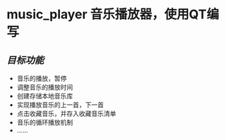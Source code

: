 # music_player 音乐播放器，使用QT编写
## *目标功能*
- 音乐的播放，暂停
- 调整音乐的播放时间
- 创建存储本地音乐库
- 实现播放音乐的上一首，下一首
- 点击收藏音乐，并存入收藏音乐清单
- 音乐的循环播放机制
- ......
